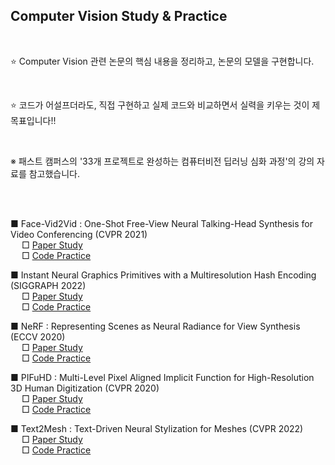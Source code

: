 

##  Computer Vision Study & Practice

</br>
  
  :star: Computer Vision 관련 논문의 핵심 내용을 정리하고, 논문의 모델을 구현합니다.  
  
  </br>
  
  :star: 코드가 어설프더라도, 직접 구현하고 실제 코드와 비교하면서 실력을 키우는 것이 제 목표입니다!!  
  
  </br>
   
 ※ 패스트 캠퍼스의 '33개 프로젝트로 완성하는 컴퓨터비전 딥러닝 심화 과정'의 강의 자료를 참고했습니다.

</br>
</br>

■ Face-Vid2Vid : One-Shot Free-View Neural Talking-Head Synthesis for Video Conferencing (CVPR 2021)
</br>
&emsp; □ [Paper Study](/FaceVid2Vid/FaceVid2Vid.md)
</br>
&emsp; □ [Code Practice](/FaceVid2Vid/)
</br>


■ Instant Neural Graphics Primitives with a Multiresolution Hash Encoding (SIGGRAPH 2022) 
</br>
&emsp; □ [Paper Study](/InstantNGP/InstantNGP.md)
</br>
&emsp; □ [Code Practice](/InstantNGP)
</br>


■ NeRF : Representing Scenes as Neural Radiance for View Synthesis (ECCV 2020)
</br>
&emsp;  □ [Paper Study](/NeRF/NeRF.md)
</br>
&emsp; □ [Code Practice](/NeRF/NeRF.ipynb)
</br>


■ PIFuHD : Multi-Level Pixel Aligned Implicit Function for High-Resolution 3D Human Digitization (CVPR 2020)
</br>
&emsp; □ [Paper Study](/PIFuHD/PIFuHD.md)
</br>
&emsp; □ [Code Practice](/PIFuHD/)
</br>

■ Text2Mesh : Text-Driven Neural Stylization for Meshes (CVPR 2022)
</br>
&emsp; □ [Paper Study](/Text2Mesh/Text2Mesh.md)
</br>
&emsp; □ [Code Practice](/Text2Mesh/)
</br>

